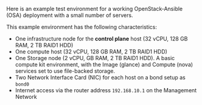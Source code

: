 Here is an example test environment for a working OpenStack-Ansible (OSA) deployment with a small number of servers.

This example environment has the following characteristics:

- One infrastructure node for the **control plane** host (32 vCPU, 128 GB RAM, 2 TB RAID1 HDD)
- One compute host (32 vCPU, 128 GB RAM, 2 TB RAID1 HDD)
- One Storage node (2 vCPU,  GB RAM, 2 TB RAID1 HDD). A basic compute kit environment, with the Image (glance) and Compute (nova) services set to use file-backed storage.
- Two Network Interface Card (NIC) for each host on a bond setup as `bond0`
- Internet access via the router address `192.168.10.1` on the Management Network
